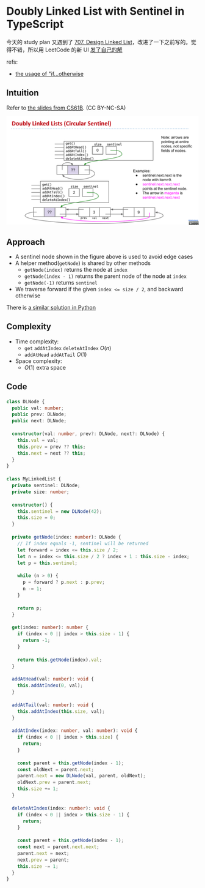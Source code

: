 # Doubly Linked List with Sentinel in TypeScript

今天的 study plan 又遇到了 [707. Design Linked List](https://leetcode.com/problems/design-linked-list)，改进了一下之前写的。觉得不错，所以用 LeetCode 的新 UI [发了自己的解](https://leetcode.com/problems/design-linked-list/solutions/2910657/typescript-doubly-linked-list-with-sentinel/)

refs:

- [the usage of "if...otherwise](https://forum.wordreference.com/threads/the-usage-of-if-otherwise.2075849/)

## Intuition

Refer to [the slides from CS61B](https://docs.google.com/presentation/d/19_KxuUVlMlJPKAhBfGPlU1KLtra_o-cVJGaQ1Nw7V7M/edit#slide=id.g829fe3f43_0_376). (CC BY-NC-SA)

![DLLists.svg](../assets/DLLists.svg)

## Approach

- A sentinel node shown in the figure above is used to avoid edge cases
- A helper method(`getNode`) is shared by other methods
  - `getNode(index)` returns the node at `index`
  - `getNode(index - 1)` returns the parent node of the node at `index`
  - `getNode(-1)` returns `sentinel`
- We traverse forward if the given `index <= size / 2`, and backward otherwise

There is [a similar solution in Python](https://leetcode.com/problems/design-linked-list/solutions/210129/cs61b-berkeley-doubly-linked-list-with-circular-sentinel/)

## Complexity

- Time complexity:
  - `get` `addAtIndex` `deleteAtIndex` $O(n)$
  - `addAtHead` `addAtTail` $O(1)$
- Space complexity:
  - $O(1)$ extra space

## Code

```ts
class DLNode {
  public val: number;
  public prev: DLNode;
  public next: DLNode;

  constructor(val: number, prev?: DLNode, next?: DLNode) {
    this.val = val;
    this.prev = prev ?? this;
    this.next = next ?? this;
  }
}

class MyLinkedList {
  private sentinel: DLNode;
  private size: number;

  constructor() {
    this.sentinel = new DLNode(42);
    this.size = 0;
  }

  private getNode(index: number): DLNode {
    // If index equals -1, sentinel will be returned
    let forward = index <= this.size / 2;
    let n = index <= this.size / 2 ? index + 1 : this.size - index;
    let p = this.sentinel;

    while (n > 0) {
      p = forward ? p.next : p.prev;
      n -= 1;
    }

    return p;
  }

  get(index: number): number {
    if (index < 0 || index > this.size - 1) {
      return -1;
    }

    return this.getNode(index).val;
  }

  addAtHead(val: number): void {
    this.addAtIndex(0, val);
  }

  addAtTail(val: number): void {
    this.addAtIndex(this.size, val);
  }

  addAtIndex(index: number, val: number): void {
    if (index < 0 || index > this.size) {
      return;
    }

    const parent = this.getNode(index - 1);
    const oldNext = parent.next;
    parent.next = new DLNode(val, parent, oldNext);
    oldNext.prev = parent.next;
    this.size += 1;
  }

  deleteAtIndex(index: number): void {
    if (index < 0 || index > this.size - 1) {
      return;
    }

    const parent = this.getNode(index - 1);
    const next = parent.next.next;
    parent.next = next;
    next.prev = parent;
    this.size -= 1;
  }
}
```
